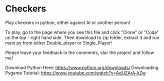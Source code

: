 # Checkers
Play checkers in python, either against AI or another person!

To play, go to the page where you see this file and click "Clone" or "Code" on the top - right hand side. Then download to zip folder, extract it and run main.py from either Double_player or Single_Player!

Please leave your feedback in the comments, star the project and follow me!

Download Python Here: https://www.python.org/downloads/ 
Downloading Pygame Tutorial: https://www.youtube.com/watch?v=AdUZArA-kZw 
